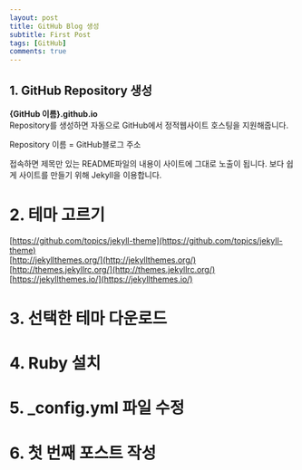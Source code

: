 ```yaml
---
layout: post
title: GitHub Blog 생성
subtitle: First Post
tags: [GitHub]
comments: true
---
```


## 1. GitHub Repository 생성
**{GitHub 이름}.github.io**  
Repository를 생성하면 자동으로 GitHub에서 정적웹사이트 호스팅을 지원해줍니다.

Repository 이름 = GitHub블로그 주소

접속하면 제목만 있는 README파일의 내용이 사이트에 그대로 노출이 됩니다.
보다 쉽게 사이트를 만들기 위해 Jekyll을 이용합니다.


# 2. 테마 고르기
[https://github.com/topics/jekyll-theme](https://github.com/topics/jekyll-theme)  
[http://jekyllthemes.org/](http://jekyllthemes.org/)  
[http://themes.jekyllrc.org/](http://themes.jekyllrc.org/)  
[https://jekyllthemes.io/](https://jekyllthemes.io/)


# 3. 선택한 테마 다운로드


# 4. Ruby 설치


# 5. _config.yml 파일 수정 


# 6. 첫 번째 포스트 작성 